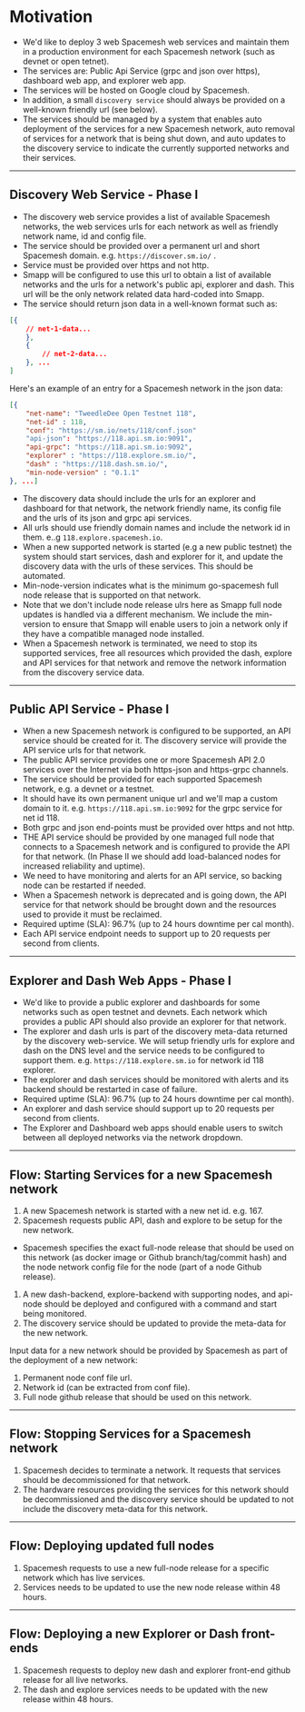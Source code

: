 # Motivation
- We'd like to deploy 3 web Spacemesh web services and maintain them in a production environment for each Spacemesh network (such as devnet or open tetnet).
- The services are: Public Api Service (grpc and json over  https), dashboard web app, and explorer web app.
- The services will be hosted on Google cloud by Spacemesh.
- In addition, a small `discovery service` should always be provided on a well-known friendly url (see below).
- The services should be managed by a system that enables auto deployment of the services for a new Spacemesh network, auto removal of services for a network that is being shut down, and auto updates to the discovery service to indicate the currently supported networks and their services.

---

## Discovery Web Service - Phase I
- The discovery web service provides a list of available Spacemesh networks, the web services urls for each network as well as friendly network name, id and config file.
- The service should be provided over a permanent url and short Spacemesh domain. e.g. `https://discover.sm.io/` .
- Service must be provided over https and not http.
- Smapp will be configured to use this url to obtain a list of available networks and the urls for a network's public api, explorer and dash. This url will be the only network related data hard-coded into Smapp.
- The service should return json data in a well-known format such as:

```json
[{
    // net-1-data...
    },
    {
        // net-2-data...
    }, ...
]
```

Here's an example of an entry for a Spacemesh network in the json data:

```json
[{
    "net-name": "TweedleDee Open Testnet 118",
    "net-id" : 118,
    "conf": "https://sm.io/nets/118/conf.json"
    "api-json": "https://118.api.sm.io:9091",
    "api-grpc": "https://118.api.sm.io:9092",
    "explorer" : "https://118.explore.sm.io/",
    "dash" : "https://118.dash.sm.io/",
    "min-node-version" : "0.1.1"
}, ...]
```

- The discovery data should include the urls for an explorer and dashboard for that network, the network friendly name, its config file and the urls of its json and grpc api services.
- All urls should use friendly domain names and include the network id in them. e..g `118.explore.spacemesh.io`.
- When a new supported network is started (e.g a new public testnet) the system should start services, dash and explorer for it, and update the discovery data with the urls of these services. This should be automated.
- Min-node-version indicates what is the minimum go-spacemesh full node release that is supported on that network.
- Note that we don't include node release ulrs here as Smapp full node updates is handled via a different mechanism. We include the min-version to ensure that Smapp will enable users to join a network only if they have a compatible managed node installed.
- When a Spacemesh network is terminated, we need to stop its supported services, free all resources which provided the dash, explore and API services for that network and remove the network information from the discovery service data.

----

## Public API Service - Phase I
- When a new Spacemesh network is configured to be supported, an API service should be created for it. The discovery service will provide the API service urls for that network.
- The public API service provides one or more Spacemesh API 2.0 services over the Internet via both https-json and https-grpc channels.
- The service should be provided for each supported Spacemesh network, e.g. a devnet or a testnet.
- It should have its own permanent unique url and we'll map a custom domain to it. e.g. `https://118.api.sm.io:9092` for the grpc service for net id 118.
- Both grpc and json end-points must be provided over https and not http.
- THE API service should be provided by one managed full node that connects to a Spacemesh network and is configured to provide the API for that network. (In Phase II we should add load-balanced nodes for increased reliability and uptime).
- We need to have monitoring and alerts for an API service, so backing node can be restarted if needed.
- When a Spacemesh network is deprecated and is going down, the API service for that network should be brought down and the resources used to provide it must be reclaimed.
- Required uptime (SLA): 96.7% (up to 24 hours downtime per cal month).
- Each API service endpoint needs to support up to 20 requests per second from clients.

------

## Explorer and Dash Web Apps - Phase I
- We'd like to provide a public explorer and dashboards for some networks such as open testnet and devnets. Each network which provides a public API should also provide an explorer for that network.
- The explorer and dash urls is part of the discovery meta-data returned by the discovery web-service. We will setup friendly urls for explore and dash on the DNS level and the service needs to be configured to support them. e.g. `https://118.explore.sm.io` for network id 118 explorer.
- The explorer and dash services should be monitored with alerts and its backend should be restarted in case of failure.
- Required uptime (SLA): 96.7% (up to 24 hours downtime per cal month).
- An explorer and dash service should support up to 20 requests per second from clients.
- The Explorer and Dashboard web apps should enable users to switch between all deployed networks via the network dropdown.

---

## Flow: Starting Services for a new Spacemesh network
1. A new Spacemesh network is started with a new net id. e.g. 167.
1. Spacemesh requests public API, dash and explore to be setup for the new network.
- Spacemesh specifies the exact full-node release that should be used on this network (as docker image or Github branch/tag/commit hash) and the node network config file for the node (part of a node Github release).
1. A new dash-backend, explore-backend with supporting nodes, and api-node should be deployed and configured with a command and start being monitored.
1. The discovery service should be updated to provide the meta-data for the new network.

Input data for a new network should be provided by Spacemesh as part of the deployment of a new network:
1. Permanent node conf file url.
1. Network id (can be extracted from conf file).
1. Full node github release that should be used on this network.

---

## Flow: Stopping Services for a Spacemesh network
1. Spacemesh decides to terminate a network. It requests that services should be decommissioned for that network.
1. The hardware resources providing the services for this network should be decommissioned and the discovery service should be updated to not include the discovery meta-data for this network.

----

## Flow: Deploying updated full nodes
1. Spacemesh requests to use a new full-node release for a specific network which has live services.
1. Services needs to be updated to use the new node release within 48 hours.

---

## Flow: Deploying a new Explorer or Dash front-ends
1. Spacemesh requests to deploy new dash and explorer front-end github release for all live networks.
1. The dash and explore services needs to be updated with the new release within 48 hours.
